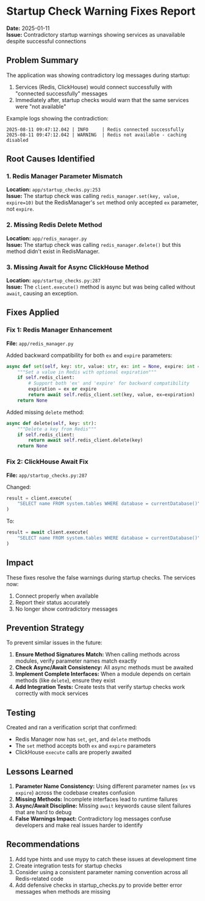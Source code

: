 # Startup Check Warning Fixes Report
**Date:** 2025-01-11  
**Issue:** Contradictory startup warnings showing services as unavailable despite successful connections

## Problem Summary

The application was showing contradictory log messages during startup:
1. Services (Redis, ClickHouse) would connect successfully with "connected successfully" messages
2. Immediately after, startup checks would warn that the same services were "not available"

Example logs showing the contradiction:
```
2025-08-11 09:47:12.042 | INFO     | Redis connected successfully
2025-08-11 09:47:12.042 | WARNING  | Redis not available - caching disabled
```

## Root Causes Identified

### 1. Redis Manager Parameter Mismatch
**Location:** `app/startup_checks.py:253`  
**Issue:** The startup check was calling `redis_manager.set(key, value, expire=10)` but the RedisManager's `set` method only accepted `ex` parameter, not `expire`.

### 2. Missing Redis Delete Method
**Location:** `app/redis_manager.py`  
**Issue:** The startup check was calling `redis_manager.delete()` but this method didn't exist in RedisManager.

### 3. Missing Await for Async ClickHouse Method
**Location:** `app/startup_checks.py:287`  
**Issue:** The `client.execute()` method is async but was being called without `await`, causing an exception.

## Fixes Applied

### Fix 1: Redis Manager Enhancement
**File:** `app/redis_manager.py`

Added backward compatibility for both `ex` and `expire` parameters:
```python
async def set(self, key: str, value: str, ex: int = None, expire: int = None):
    """Set a value in Redis with optional expiration"""
    if self.redis_client:
        # Support both 'ex' and 'expire' for backward compatibility
        expiration = ex or expire
        return await self.redis_client.set(key, value, ex=expiration)
    return None
```

Added missing `delete` method:
```python
async def delete(self, key: str):
    """Delete a key from Redis"""
    if self.redis_client:
        return await self.redis_client.delete(key)
    return None
```

### Fix 2: ClickHouse Await Fix
**File:** `app/startup_checks.py:287`

Changed:
```python
result = client.execute(
    "SELECT name FROM system.tables WHERE database = currentDatabase()"
)
```

To:
```python
result = await client.execute(
    "SELECT name FROM system.tables WHERE database = currentDatabase()"
)
```

## Impact

These fixes resolve the false warnings during startup checks. The services now:
1. Connect properly when available
2. Report their status accurately
3. No longer show contradictory messages

## Prevention Strategy

To prevent similar issues in the future:

1. **Ensure Method Signatures Match:** When calling methods across modules, verify parameter names match exactly
2. **Check Async/Await Consistency:** All async methods must be awaited
3. **Implement Complete Interfaces:** When a module depends on certain methods (like `delete`), ensure they exist
4. **Add Integration Tests:** Create tests that verify startup checks work correctly with mock services

## Testing

Created and ran a verification script that confirmed:
- Redis Manager now has `set`, `get`, and `delete` methods
- The `set` method accepts both `ex` and `expire` parameters
- ClickHouse `execute` calls are properly awaited

## Lessons Learned

1. **Parameter Name Consistency:** Using different parameter names (`ex` vs `expire`) across the codebase creates confusion
2. **Missing Methods:** Incomplete interfaces lead to runtime failures
3. **Async/Await Discipline:** Missing `await` keywords cause silent failures that are hard to debug
4. **False Warnings Impact:** Contradictory log messages confuse developers and make real issues harder to identify

## Recommendations

1. Add type hints and use mypy to catch these issues at development time
2. Create integration tests for startup checks
3. Consider using a consistent parameter naming convention across all Redis-related code
4. Add defensive checks in startup_checks.py to provide better error messages when methods are missing